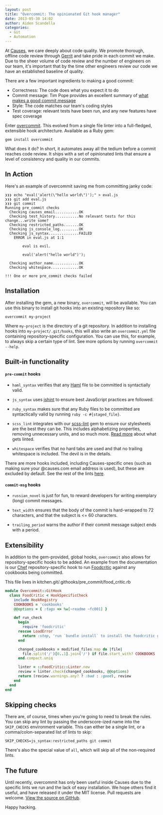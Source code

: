 ```yaml
---
layout: post
title: "Overcommit: The opinionated Git hook manager"
date: 2013-05-30 14:02
author: Aiden Scandella
categories:
  - Git
  - Automation
---
```


At [Causes](http://www.causes.com), we care deeply about code quality.  We
promote thorough, offline code review through
[Gerrit](https://code.google.com/p/gerrit/) and take pride in each commit we
make. Due to the sheer volume of code review and the number of engineers on our
team, it's important that by the time other engineers review our code we have an
established baseline of quality.

There are a few important ingredients to making a good commit:

  - Correctness: The code does what you expect it to do
  - Commit message: Tim Pope provides an excellent summary of [what makes a good
    commit message](http://tbaggery.com/2008/04/19/a-note-about-git-commit-messages.html)
  - Style: The code matches our team's coding styles
  - Test coverage: relevant tests have been run, and any new features have spec
    coverage

Enter [overcommit](https://github.com/causes/overcommit). This evolved from a
single file linter into a full-fledged, extensible hook architecture.  Available
as a Ruby gem:

    gem install overcommit

What does it do? In short, it automates away all the tedium before a commit
reaches code review. It ships with a set of opinionated lints that ensure a
level of consistency and quality in our commits.

## In Action

Here's an example of overcommit saving me from committing janky code:

<pre><code>❯❯❯ echo "eval('alert(\"hello world\")');" > eval.js
❯❯❯ git add eval.js
❯❯❯ git commit
Running pre_commit checks
  Checking causes_email...........<span class="success">OK</span>
  Checking test_history...........<span class="warning">No relevant tests for this change...write some?</span>
  Checking restricted_paths.......<span class="success">OK</span>
  Checking js_console_log.........<span class="success">OK</span>
  Checking js_syntax..............<span class="error">FAILED</span>
    ERROR in eval.js at 1:1

        eval is evil.

        eval('alert("hello world")');

  Checking author_name............<span class="success">OK</span>
  Checking whitespace.............<span class="success">OK</span>

<span class="error">!!! One or more pre_commit checks failed</span>
</code></pre>

<!-- more -->

## Installation

After installing the gem, a new binary, `overcommit`, will be available. You can
use this binary to install git hooks into an existing repository like so:

    overcommit my-project

Where `my-project` is the directory of a git repository. In addition to
installing hooks into `my-project/.git/hooks`, this will also write an
`overcommit.yml` file containing repository-specific configuration. You can use
this, for example, to always skip a certain type of lint. See more options by
running `overcommit --help`.

## Built-in functionality

#### `pre-commit` hooks

- `haml_syntax` verifies that any [Haml](http://haml.info/) file to be committed
  is syntactially valid.

- `js_syntax` uses [jshint](http://www.jshint.com/) to ensure best JavaScript
  practices are followed.

- `ruby_syntax` makes sure that any Ruby files to be committed are syntactically
  valid by  running `ruby -c #{staged_file}`.

- `scss_lint` integrates with our [scss-lint](github.com/causes/scss-lint) gem
  to ensure our stylesheets are the best they can be. This includes alphabetizing
  properties, removing unnecessary units, and so much more. [Read
  more](https://github.com/causes/scss-lint#what-gets-linted) about what gets
  linted.

- `whitespace` verifies that no hard tabs are used and that no trailing
  whitespace is included. The devil is in the details.

There are more hooks included, including Causes-specific ones (such as making
sure your @causes.com email address is used), but these are excluded by
default. See the rest of the lints
[here](https://github.com/causes/overcommit/tree/master/lib/overcommit/plugins/pre_commit).

#### `commit-msg` hooks

- `russian_novel` is just for fun, to reward developers for writing exemplary
  (long) commit messages.

- `text_width` ensures that the body of the commit is hard-wrapped to 72
  characters, and that the subject is <= 60 characters.

- `trailing_period` warns the author if their commit message subject ends with a period.

## Extensibility

In addition to the gem-provided, global hooks, `overcommit` also allows for
repository-specific hooks to be added. An example from the documentation is our
[Chef](http://www.opscode.com/chef/) repository-specific hook to run
[Foodcritic](http://acrmp.github.io/foodcritic/) against any cookbooks being
committed.

This file lives in kitchen.git/.githooks/pre_commit/food_critic.rb

```ruby food_critic.rb
module Overcommit::GitHook
  class FoodCritic < HookSpecificCheck
    include HookRegistry
    COOKBOOKS = 'cookbooks'
    @@options = { :tags => %w[~readme ~fc001] }

    def run_check
      begin
        require 'foodcritic'
      rescue LoadError
        return :stop, 'run `bundle install` to install the foodcritic gem'
      end

      changed_cookbooks = modified_files.map do |file|
        file.split('/')[0..1].join('/') if file.start_with? COOKBOOKS
      end.compact.uniq

      linter = ::FoodCritic::Linter.new
      review = linter.check(changed_cookbooks, @@options)
      return (review.warnings.any? ? :bad : :good), review
    end
  end
end
```

## Skipping checks

There are, of course, times when you're going to need to break the rules. You
can skip any lint by passing the underscore-ized name into the `SKIP_CHECKS`
environment variable. This can either be a single lint, or a
comma/colon-separated list of lints to skip:

    SKIP_CHECKS=js_syntax:restricted_paths git commit

There's also the special value of `all`, which will skip all of the non-required
lints.

## The future

Until recently, overcommit has only been useful inside Causes due to the
specific lints we run and the lack of easy installation. We hope others find it
useful, and have released it under the MIT license. Pull requests are welcome.
[View the source on GitHub](https://github.com/causes/overcommit).

Happy hacking.
